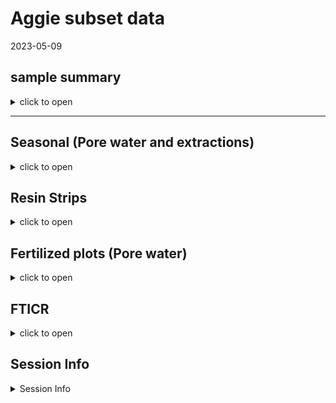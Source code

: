 Aggie subset data
================
2023-05-09

## sample summary

<details>
<summary>
click to open
</summary>

Soils were collected around trees on treelines in the western brooks
range Alaska varying in soil moisture. Three sites were chosen: Tussock
tundra (Mesic), Wet Sedge (Hydric), and Dryas-lichen tundra (Xeric). 8
similar trees were chosen per treatment based on their DBH and proximity
to the treeline. Snow fences were constructed as a treatment to build
larger snow packs around the given trees in winter and compared against
a control group where nothing was done besides sampling. In order to
reduce impact on these tree-plots 8 Ancillary trees were also chosen
based on the same DBH, proximity to treeline parameters and used for
seasonal sampling.  
A previous project conducted at these sites fertilized soils around
similar trees. These soils were also sampled to identify long term
effects of fertilization. Soils were collected from control and
snowfence trees in march and late may/early June (Just after thaw) along
with resin strips (Except in 2020). Soil pore water was taken regularly
during the growing season (2017-2019). During 2019 collection
frequencies reduced due to staffing and were disrupted due to COVID in
2020 with an inability to visit the field sites.

</details>

------------------------------------------------------------------------

## Seasonal (Pore water and extractions)

<details>
<summary>
click to open
</summary>

#### Extractable concentrations:

Ancillary plots only Here are the concentrations for soil K2SO4
extractable nitrate, phosphate, ammonium, total free primary amines,
phenolics, and total reducing sugars. Samples were taken in 2017, 2018
and 2019 at several time points. Due to COVID sample frequency reduced
significantly in 2020, and 2021. Note that some soils were collected in
2022, however none from the ancillary plots.

<details>
<summary>
click to open
</summary>

<img src="Aggie_Seasonal_files/figure-gfm/unnamed-chunk-1-1.png" width="100%" /><img src="Aggie_Seasonal_files/figure-gfm/unnamed-chunk-1-2.png" width="100%" /><img src="Aggie_Seasonal_files/figure-gfm/unnamed-chunk-1-3.png" width="100%" /><img src="Aggie_Seasonal_files/figure-gfm/unnamed-chunk-1-4.png" width="100%" /><img src="Aggie_Seasonal_files/figure-gfm/unnamed-chunk-1-5.png" width="100%" /><img src="Aggie_Seasonal_files/figure-gfm/unnamed-chunk-1-6.png" width="100%" />

</details>

###### Extractable LME:

<details>
<summary>
click to open
</summary>

| analyte   | variable        | numDF | denDF |     F-value |   p_value | asterisk |
|:----------|:----------------|------:|------:|------------:|----------:|:---------|
| NH4       | MONTH           |     1 |   299 |   4.4976102 | 0.0347652 | \*       |
| NH4       | YEAR            |     1 |   299 |  11.2811566 | 0.0008844 | \*       |
| NH4       | Site            |     2 |   299 |  10.7628418 | 0.0000306 | \*       |
| NH4       | MONTH:YEAR      |     1 |   299 |  25.8473424 | 0.0000007 | \*       |
| NH4       | MONTH:Site      |     2 |   299 |   3.1565002 | 0.0439968 | \*       |
| NH4       | YEAR:Site       |     2 |   299 |   0.1679324 | 0.8454906 | NA       |
| NH4       | MONTH:YEAR:Site |     2 |   299 |   9.9729752 | 0.0000641 | \*       |
| NO3       | MONTH           |     1 |   299 |  15.8736994 | 0.0000851 | \*       |
| NO3       | YEAR            |     1 |   299 | 191.6510932 | 0.0000000 | \*       |
| NO3       | Site            |     2 |   299 |   5.4194678 | 0.0048754 | \*       |
| NO3       | MONTH:YEAR      |     1 |   299 |  79.7173912 | 0.0000000 | \*       |
| NO3       | MONTH:Site      |     2 |   299 |   2.7517372 | 0.0654336 | NA       |
| NO3       | YEAR:Site       |     2 |   299 |   0.7235968 | 0.4858520 | NA       |
| NO3       | MONTH:YEAR:Site |     2 |   299 |   0.5220105 | 0.5938662 | NA       |
| PO4       | MONTH           |     1 |   297 |   4.3851250 | 0.0371013 | \*       |
| PO4       | YEAR            |     1 |   297 |   8.9415670 | 0.0030209 | \*       |
| PO4       | Site            |     2 |   297 |  15.4792652 | 0.0000004 | \*       |
| PO4       | MONTH:YEAR      |     1 |   297 |   3.1812235 | 0.0755099 | NA       |
| PO4       | MONTH:Site      |     2 |   297 |   1.6149417 | 0.2006439 | NA       |
| PO4       | YEAR:Site       |     2 |   297 |   0.7670401 | 0.4653033 | NA       |
| PO4       | MONTH:YEAR:Site |     2 |   297 |   6.8148330 | 0.0012772 | \*       |
| TFPA      | MONTH           |     1 |   295 |   4.3596276 | 0.0376579 | \*       |
| TFPA      | YEAR            |     1 |   295 |   0.9365378 | 0.3339626 | NA       |
| TFPA      | Site            |     2 |   295 |   8.9978631 | 0.0001610 | \*       |
| TFPA      | MONTH:YEAR      |     1 |   295 |  10.7394407 | 0.0011740 | \*       |
| TFPA      | MONTH:Site      |     2 |   295 |   2.2879118 | 0.1032761 | NA       |
| TFPA      | YEAR:Site       |     2 |   295 |   1.0357558 | 0.3562452 | NA       |
| TFPA      | MONTH:YEAR:Site |     2 |   295 |   8.6859168 | 0.0002161 | \*       |
| TRS       | MONTH           |     1 |   299 |   5.1331611 | 0.0241880 | \*       |
| TRS       | YEAR            |     1 |   299 |   0.4554783 | 0.5002663 | NA       |
| TRS       | Site            |     2 |   299 |   3.7207078 | 0.0253453 | \*       |
| TRS       | MONTH:YEAR      |     1 |   299 |   6.6029744 | 0.0106654 | \*       |
| TRS       | MONTH:Site      |     2 |   299 |   0.0846192 | 0.9188841 | NA       |
| TRS       | YEAR:Site       |     2 |   299 |   0.7870434 | 0.4561293 | NA       |
| TRS       | MONTH:YEAR:Site |     2 |   299 |   1.3061226 | 0.2724092 | NA       |
| phenolics | MONTH           |     1 |   300 |   7.9247530 | 0.0051990 | \*       |
| phenolics | YEAR            |     1 |   300 |  19.5917325 | 0.0000134 | \*       |
| phenolics | Site            |     2 |   300 |   2.2015022 | 0.1124212 | NA       |
| phenolics | MONTH:YEAR      |     1 |   300 |   3.4818756 | 0.0630201 | NA       |
| phenolics | MONTH:Site      |     2 |   300 |   0.9607031 | 0.3837977 | NA       |
| phenolics | YEAR:Site       |     2 |   300 |   1.8956076 | 0.1520220 | NA       |
| phenolics | MONTH:YEAR:Site |     2 |   300 |   1.2762146 | 0.2806025 | NA       |

</details>

#### Seasonal pore water concentrations:

Pore water was collected from around the crown of trees in northwest
Alaska to obtain a seasonal perspective of nutrient flow. 2017, 2018 and
2019 had many samples collected, however due to restrictions in travel
during/after COVID only a single set of pore water measurements were
taken. We will likely remove the 2020 and 2021 pore water samples from
the data set.

<details>
<summary>
click to open
</summary>

<img src="Aggie_Seasonal_files/figure-gfm/unnamed-chunk-3-1.png" width="100%" /><img src="Aggie_Seasonal_files/figure-gfm/unnamed-chunk-3-2.png" width="100%" /><img src="Aggie_Seasonal_files/figure-gfm/unnamed-chunk-3-3.png" width="100%" /><img src="Aggie_Seasonal_files/figure-gfm/unnamed-chunk-3-4.png" width="100%" /><img src="Aggie_Seasonal_files/figure-gfm/unnamed-chunk-3-5.png" width="100%" />

</details>

###### Seasonal pore water LME:

<details>
<summary>
click to open
</summary>

| analyte | variable  | numDF | denDF |     F-value | p_value | asterisk |
|:--------|:----------|------:|------:|------------:|--------:|:---------|
| Mass    | MONTH     |     1 |  2208 |   0.0612205 |   0.805 | NA       |
| Mass    | YEAR      |     1 |  2208 |   1.8015229 |   0.180 | NA       |
| Mass    | Site      |     2 |  2208 |   1.2360672 |   0.291 | NA       |
| Mass    | treatment |     2 |  2208 |   1.1057461 |   0.331 | NA       |
| NH4     | MONTH     |     1 |  2243 |  26.0401282 |   0.000 | \*       |
| NH4     | YEAR      |     1 |  2243 | 286.4451963 |   0.000 | \*       |
| NH4     | Site      |     2 |  2243 |   0.1469776 |   0.863 | NA       |
| NH4     | treatment |     2 |  2243 |   1.3044999 |   0.272 | NA       |
| NO3     | MONTH     |     1 |  2206 |   0.0094192 |   0.923 | NA       |
| NO3     | YEAR      |     1 |  2206 |  99.9662866 |   0.000 | \*       |
| NO3     | Site      |     2 |  2206 |  34.7994825 |   0.000 | \*       |
| NO3     | treatment |     2 |  2206 |   5.2813921 |   0.005 | \*       |
| PO4     | MONTH     |     1 |  2178 |  30.1680789 |   0.000 | \*       |
| PO4     | YEAR      |     1 |  2178 | 379.1874157 |   0.000 | \*       |
| PO4     | Site      |     2 |  2178 |   4.1794646 |   0.015 | \*       |
| PO4     | treatment |     2 |  2178 |   1.3890078 |   0.250 | NA       |
| TFPA    | MONTH     |     1 |  2130 |   4.6966325 |   0.030 | \*       |
| TFPA    | YEAR      |     1 |  2130 |   0.0016565 |   0.968 | NA       |
| TFPA    | Site      |     2 |  2130 |   4.7275359 |   0.009 | \*       |
| TFPA    | treatment |     2 |  2130 |   0.8810253 |   0.415 | NA       |
| TRS     | MONTH     |     1 |  2231 |  41.5239057 |   0.000 | \*       |
| TRS     | YEAR      |     1 |  2231 | 114.7911306 |   0.000 | \*       |
| TRS     | Site      |     2 |  2231 |   4.8212145 |   0.008 | \*       |
| TRS     | treatment |     2 |  2231 |   6.1957137 |   0.002 | \*       |

</details>

#### Microbial biomass

Microbial biomass measurements were collected using CHCL3 fumigation
method along side the K2SO4 extracts. Significant changes in microbial
biomass over time and between sites, including a biomass crash observed
in 2018, biomass was not seen increasing again until the end of 2019.

<details>
<summary>
click to open
</summary>
<img src="Aggie_Seasonal_files/figure-gfm/unnamed-chunk-5-1.png" width="100%" /><img src="Aggie_Seasonal_files/figure-gfm/unnamed-chunk-5-2.png" width="100%" /><img src="Aggie_Seasonal_files/figure-gfm/unnamed-chunk-5-3.png" width="100%" />
</details>

###### Microbial biomass LME:

<details>
<summary>
click to open LME results
</summary>

| analyte | variable        | numDF | denDF |   F-value |   p_value | asterisk |
|:--------|:----------------|------:|------:|----------:|----------:|:---------|
| MBC     | Site            |     2 |   266 |  8.324702 | 0.0003114 | \*       |
| MBC     | MONTH:YEAR      |     1 |   266 | 12.319021 | 0.0005264 | \*       |
| MBC     | MONTH:Site      |     2 |   266 |  4.075738 | 0.0180513 | \*       |
| MBC     | YEAR:Site       |     2 |   266 |  5.834864 | 0.0033110 | \*       |
| MBC     | MONTH:YEAR:Site |     2 |   266 |  4.331849 | 0.0140828 | \*       |
| MBN     | YEAR            |     1 |   266 | 83.921320 | 0.0000000 | \*       |
| MBN     | MONTH:Site      |     2 |   266 | 12.707745 | 0.0000054 | \*       |
| MBN     | YEAR:Site       |     2 |   266 |  5.680923 | 0.0038375 | \*       |
| MBN     | MONTH:YEAR:Site |     2 |   266 |  9.534462 | 0.0001002 | \*       |
| Mic.PO4 | YEAR            |     1 |   269 | 20.701633 | 0.0000081 | \*       |

Biomass LME significant comparisons

| analyte | variable        | numDF | denDF |    F-value |   p_value | asterisk |
|:--------|:----------------|------:|------:|-----------:|----------:|:---------|
| MBC     | MONTH           |     1 |   266 |  0.2964890 | 0.5865481 | NA       |
| MBC     | YEAR            |     1 |   266 |  0.6913539 | 0.4064500 | NA       |
| MBC     | Site            |     2 |   266 |  8.3247024 | 0.0003114 | \*       |
| MBC     | MONTH:YEAR      |     1 |   266 | 12.3190213 | 0.0005264 | \*       |
| MBC     | MONTH:Site      |     2 |   266 |  4.0757381 | 0.0180513 | \*       |
| MBC     | YEAR:Site       |     2 |   266 |  5.8348642 | 0.0033110 | \*       |
| MBC     | MONTH:YEAR:Site |     2 |   266 |  4.3318485 | 0.0140828 | \*       |
| MBN     | MONTH           |     1 |   266 |  3.4767076 | 0.0633397 | NA       |
| MBN     | YEAR            |     1 |   266 | 83.9213202 | 0.0000000 | \*       |
| MBN     | Site            |     2 |   266 |  1.9146197 | 0.1494237 | NA       |
| MBN     | MONTH:YEAR      |     1 |   266 |  0.8526888 | 0.3566297 | NA       |
| MBN     | MONTH:Site      |     2 |   266 | 12.7077452 | 0.0000054 | \*       |
| MBN     | YEAR:Site       |     2 |   266 |  5.6809232 | 0.0038375 | \*       |
| MBN     | MONTH:YEAR:Site |     2 |   266 |  9.5344616 | 0.0001002 | \*       |
| Mic.PO4 | MONTH           |     1 |   269 |  1.1502124 | 0.2844659 | NA       |
| Mic.PO4 | YEAR            |     1 |   269 | 20.7016330 | 0.0000081 | \*       |
| Mic.PO4 | Site            |     2 |   269 |  1.0203188 | 0.3618707 | NA       |
| Mic.PO4 | MONTH:YEAR      |     1 |   269 |  3.4249215 | 0.0653156 | NA       |
| Mic.PO4 | MONTH:Site      |     2 |   269 |  2.1748958 | 0.1156139 | NA       |
| Mic.PO4 | YEAR:Site       |     2 |   269 |  2.2689271 | 0.1053990 | NA       |
| Mic.PO4 | MONTH:YEAR:Site |     2 |   269 |  1.4283485 | 0.2415165 | NA       |

Biomass LME all comparisons

</details>
</details>

## Resin Strips

<details>
<summary>
click to open
</summary>

#### Resin strip data by site:

Resin stips showed significant differences between sites. Primary
feature: Xeric contained high NO3, and Mesic contained high PO4. These
differences were not seen in soil extractions, in fact Mesic showed the
highest NO3 extractable concentrations consistently, and Hydric showed
the highest po4 extractable concentrations consistently.

<details>
<summary>
click to open
</summary>

<img src="Aggie_Seasonal_files/figure-gfm/unnamed-chunk-7-1.png" width="100%" /><img src="Aggie_Seasonal_files/figure-gfm/unnamed-chunk-7-2.png" width="100%" /><img src="Aggie_Seasonal_files/figure-gfm/unnamed-chunk-7-3.png" width="100%" />

</details>

###### Resin strip ANOVA:

<details>
<summary>
click to open ANOVA stats
</summary>

| analyte   | YEAR | Purpose2 |   p.value | asterisk |
|:----------|-----:|:---------|----------:|:---------|
| Ammonium  | 2018 | GS       | 0.0000000 | \*       |
| Ammonium  | 2019 | OW       | 0.0000003 | \*       |
| Ammonium  | 2019 | GS       | 0.0000644 | \*       |
| Nitrate   | 2017 | OW       | 0.0223603 | \*       |
| Nitrate   | 2018 | OW-GS    | 0.0425072 | \*       |
| Nitrate   | 2018 | GS       | 0.0172312 | \*       |
| Nitrate   | 2020 | OW-GS    | 0.0011635 | \*       |
| Nitrate   | 2021 | OW       | 0.0000000 | \*       |
| Phosphate | 2017 | OW       | 0.0000001 | \*       |
| Phosphate | 2018 | OW-GS    | 0.0153396 | \*       |
| Phosphate | 2018 | GS       | 0.0011471 | \*       |
| Phosphate | 2020 | OW-GS    | 0.0057749 | \*       |
| Phosphate | 2021 | OW       | 0.0000002 | \*       |

Significant differences between sites

| analyte   | YEAR | Purpose2 |   p.value | asterisk |
|:----------|-----:|:---------|----------:|:---------|
| Ammonium  | 2017 | OW       | 0.0526606 | NA       |
| Ammonium  | 2018 | OW-GS    | 0.2519457 | NA       |
| Ammonium  | 2018 | GS       | 0.0000000 | \*       |
| Ammonium  | 2019 | OW       | 0.0000003 | \*       |
| Ammonium  | 2019 | GS       | 0.0000644 | \*       |
| Ammonium  | 2020 | OW-GS    | 0.7553321 | NA       |
| Ammonium  | 2021 | OW       | 0.8304596 | NA       |
| Nitrate   | 2017 | OW       | 0.0223603 | \*       |
| Nitrate   | 2018 | OW-GS    | 0.0425072 | \*       |
| Nitrate   | 2018 | GS       | 0.0172312 | \*       |
| Nitrate   | 2019 | OW       |       NaN | NA       |
| Nitrate   | 2019 | GS       | 0.0915005 | NA       |
| Nitrate   | 2020 | OW-GS    | 0.0011635 | \*       |
| Nitrate   | 2021 | OW       | 0.0000000 | \*       |
| Phosphate | 2017 | OW       | 0.0000001 | \*       |
| Phosphate | 2018 | OW-GS    | 0.0153396 | \*       |
| Phosphate | 2018 | GS       | 0.0011471 | \*       |
| Phosphate | 2019 | OW       | 0.1746391 | NA       |
| Phosphate | 2019 | GS       |       NaN | NA       |
| Phosphate | 2020 | OW-GS    | 0.0057749 | \*       |
| Phosphate | 2021 | OW       | 0.0000002 | \*       |

differences between sites all

</details>
</details>

## Fertilized plots (Pore water)

<details>
<summary>
click to open
</summary>

#### Pore water data:

pore water measurements from fertilized plots showed little variation in
N components, but significantly more PO4 in 2017 and 2018 all season,
with concentrations returning to that of the other plots near the end of
2019 in xeric and mesic. In Hydric concentrations of PO4 in pore water
were also significantly higher in 2017, and at the beginning of 2018 and
return to similar concentrations of other plots at the end of 2018, and
remained similar for 2019.
<details>
<summary>
click to open LME results
</summary>
<img src="Aggie_Seasonal_files/figure-gfm/unnamed-chunk-9-1.png" width="100%" /><img src="Aggie_Seasonal_files/figure-gfm/unnamed-chunk-9-2.png" width="100%" /><img src="Aggie_Seasonal_files/figure-gfm/unnamed-chunk-9-3.png" width="100%" /><img src="Aggie_Seasonal_files/figure-gfm/unnamed-chunk-9-4.png" width="100%" /><img src="Aggie_Seasonal_files/figure-gfm/unnamed-chunk-9-5.png" width="100%" />
</details>

###### Pore water LME:

<details>
<summary>
click to open LME results
</summary>

| analyte | variable                  | numDF | denDF |    F-value |   p_value | asterisk |
|:--------|:--------------------------|------:|------:|-----------:|----------:|:---------|
| NH4     | MONTH                     |     1 |  2519 |  23.613547 | 0.0000012 | \*       |
| NH4     | YEAR                      |     1 |  2519 | 222.858139 | 0.0000000 | \*       |
| NH4     | MONTH:YEAR                |     1 |  2519 |  26.076260 | 0.0000004 | \*       |
| NH4     | YEAR:treatment            |     3 |  2519 |  17.072934 | 0.0000000 | \*       |
| NH4     | MONTH:YEAR:treatment      |     3 |  2519 |   6.656544 | 0.0001785 | \*       |
| NH4     | YEAR:Site:treatment       |     6 |  2519 |   2.142476 | 0.0457770 | \*       |
| NH4     | MONTH:YEAR:Site:treatment |     6 |  2519 |   3.822831 | 0.0008478 | \*       |
| NO3     | YEAR                      |     1 |  2451 |  71.195558 | 0.0000000 | \*       |
| NO3     | Site                      |     2 |  2451 |  37.262319 | 0.0000000 | \*       |
| NO3     | treatment                 |     3 |  2451 |   3.078040 | 0.0265207 | \*       |
| NO3     | MONTH:Site                |     2 |  2451 |  15.651052 | 0.0000002 | \*       |
| NO3     | MONTH:treatment           |     3 |  2451 |   3.621275 | 0.0126115 | \*       |
| NO3     | YEAR:treatment            |     3 |  2451 |   8.385542 | 0.0000152 | \*       |
| NO3     | Site:treatment            |     6 |  2451 |   6.335395 | 0.0000013 | \*       |
| NO3     | MONTH:YEAR:treatment      |     3 |  2451 |   5.301888 | 0.0012129 | \*       |
| NO3     | MONTH:Site:treatment      |     6 |  2451 |   4.869738 | 0.0000590 | \*       |
| NO3     | YEAR:Site:treatment       |     6 |  2451 |   2.188305 | 0.0413914 | \*       |
| NO3     | MONTH:YEAR:Site:treatment |     6 |  2451 |   7.250415 | 0.0000001 | \*       |
| PO4     | MONTH                     |     1 |  2399 |  12.714676 | 0.0003699 | \*       |
| PO4     | YEAR                      |     1 |  2399 |  36.907364 | 0.0000000 | \*       |
| PO4     | Site                      |     2 |  2399 |   4.591018 | 0.0102318 | \*       |
| PO4     | treatment                 |     3 |  2399 |  32.581219 | 0.0000000 | \*       |
| PO4     | MONTH:treatment           |     3 |  2399 |  16.607878 | 0.0000000 | \*       |
| PO4     | YEAR:treatment            |     3 |  2399 |   7.921750 | 0.0000295 | \*       |
| PO4     | Site:treatment            |     6 |  2399 |  10.502761 | 0.0000000 | \*       |
| PO4     | MONTH:YEAR:treatment      |     3 |  2399 |  21.929746 | 0.0000000 | \*       |
| PO4     | MONTH:Site:treatment      |     6 |  2399 |   3.880157 | 0.0007359 | \*       |
| PO4     | YEAR:Site:treatment       |     6 |  2399 |   3.614012 | 0.0014277 | \*       |
| PO4     | MONTH:YEAR:Site:treatment |     6 |  2399 |   8.323263 | 0.0000000 | \*       |
| TFPA    | MONTH                     |     1 |  2346 |   4.364881 | 0.0367945 | \*       |
| TFPA    | Site                      |     2 |  2346 |   6.300836 | 0.0018660 | \*       |
| TFPA    | YEAR:Site                 |     2 |  2346 |   3.253995 | 0.0387940 | \*       |
| TRS     | MONTH                     |     1 |  2497 |  37.472507 | 0.0000000 | \*       |
| TRS     | YEAR                      |     1 |  2497 | 128.289731 | 0.0000000 | \*       |
| TRS     | Site                      |     2 |  2497 |   5.368236 | 0.0047163 | \*       |
| TRS     | treatment                 |     3 |  2497 |   5.158927 | 0.0014823 | \*       |
| TRS     | MONTH:YEAR                |     1 |  2497 |  33.647837 | 0.0000000 | \*       |
| TRS     | YEAR:Site                 |     2 |  2497 |   3.402213 | 0.0334540 | \*       |
| TRS     | MONTH:treatment           |     3 |  2497 |   6.646371 | 0.0001811 | \*       |
| TRS     | MONTH:YEAR:Site           |     2 |  2497 |   5.390973 | 0.0046107 | \*       |

Significant LME comparisons

| analyte | variable                  | numDF | denDF |     F-value |   p_value | asterisk |
|:--------|:--------------------------|------:|------:|------------:|----------:|:---------|
| Mass    | MONTH                     |     1 |  2486 |   0.0989833 | 0.7530795 | NA       |
| Mass    | YEAR                      |     1 |  2486 |   1.4667719 | 0.2259708 | NA       |
| Mass    | Site                      |     2 |  2486 |   1.1171260 | 0.3273831 | NA       |
| Mass    | treatment                 |     3 |  2486 |   1.1074982 | 0.3447382 | NA       |
| Mass    | MONTH:YEAR                |     1 |  2486 |   0.0951064 | 0.7578090 | NA       |
| Mass    | MONTH:Site                |     2 |  2486 |   0.0119858 | 0.9880858 | NA       |
| Mass    | YEAR:Site                 |     2 |  2486 |   0.9708924 | 0.3788885 | NA       |
| Mass    | MONTH:treatment           |     3 |  2486 |   0.0014793 | 0.9999215 | NA       |
| Mass    | YEAR:treatment            |     3 |  2486 |   1.0230944 | 0.3812582 | NA       |
| Mass    | Site:treatment            |     6 |  2486 |   0.8936561 | 0.4984786 | NA       |
| Mass    | MONTH:YEAR:Site           |     2 |  2486 |   0.0676554 | 0.9345842 | NA       |
| Mass    | MONTH:YEAR:treatment      |     3 |  2486 |   0.0158035 | 0.9972924 | NA       |
| Mass    | MONTH:Site:treatment      |     6 |  2486 |   0.0151719 | 0.9999848 | NA       |
| Mass    | YEAR:Site:treatment       |     6 |  2486 |   0.7238450 | 0.6303962 | NA       |
| Mass    | MONTH:YEAR:Site:treatment |     6 |  2486 |   0.0284329 | 0.9999027 | NA       |
| NH4     | MONTH                     |     1 |  2519 |  23.6135468 | 0.0000012 | \*       |
| NH4     | YEAR                      |     1 |  2519 | 222.8581386 | 0.0000000 | \*       |
| NH4     | Site                      |     2 |  2519 |   0.1199802 | 0.8869431 | NA       |
| NH4     | treatment                 |     3 |  2519 |   0.8359364 | 0.4740167 | NA       |
| NH4     | MONTH:YEAR                |     1 |  2519 |  26.0762600 | 0.0000004 | \*       |
| NH4     | MONTH:Site                |     2 |  2519 |   1.1138621 | 0.3284503 | NA       |
| NH4     | YEAR:Site                 |     2 |  2519 |   0.0851350 | 0.9183909 | NA       |
| NH4     | MONTH:treatment           |     3 |  2519 |   0.7678538 | 0.5119530 | NA       |
| NH4     | YEAR:treatment            |     3 |  2519 |  17.0729338 | 0.0000000 | \*       |
| NH4     | Site:treatment            |     6 |  2519 |   1.3180046 | 0.2453784 | NA       |
| NH4     | MONTH:YEAR:Site           |     2 |  2519 |   1.8076051 | 0.1642593 | NA       |
| NH4     | MONTH:YEAR:treatment      |     3 |  2519 |   6.6565440 | 0.0001785 | \*       |
| NH4     | MONTH:Site:treatment      |     6 |  2519 |   1.3995448 | 0.2109031 | NA       |
| NH4     | YEAR:Site:treatment       |     6 |  2519 |   2.1424763 | 0.0457770 | \*       |
| NH4     | MONTH:YEAR:Site:treatment |     6 |  2519 |   3.8228306 | 0.0008478 | \*       |
| NO3     | MONTH                     |     1 |  2451 |   0.2084546 | 0.6480219 | NA       |
| NO3     | YEAR                      |     1 |  2451 |  71.1955582 | 0.0000000 | \*       |
| NO3     | Site                      |     2 |  2451 |  37.2623193 | 0.0000000 | \*       |
| NO3     | treatment                 |     3 |  2451 |   3.0780403 | 0.0265207 | \*       |
| NO3     | MONTH:YEAR                |     1 |  2451 |   1.3242788 | 0.2499378 | NA       |
| NO3     | MONTH:Site                |     2 |  2451 |  15.6510519 | 0.0000002 | \*       |
| NO3     | YEAR:Site                 |     2 |  2451 |   0.7696518 | 0.4632862 | NA       |
| NO3     | MONTH:treatment           |     3 |  2451 |   3.6212749 | 0.0126115 | \*       |
| NO3     | YEAR:treatment            |     3 |  2451 |   8.3855420 | 0.0000152 | \*       |
| NO3     | Site:treatment            |     6 |  2451 |   6.3353952 | 0.0000013 | \*       |
| NO3     | MONTH:YEAR:Site           |     2 |  2451 |   1.5630873 | 0.2096971 | NA       |
| NO3     | MONTH:YEAR:treatment      |     3 |  2451 |   5.3018875 | 0.0012129 | \*       |
| NO3     | MONTH:Site:treatment      |     6 |  2451 |   4.8697383 | 0.0000590 | \*       |
| NO3     | YEAR:Site:treatment       |     6 |  2451 |   2.1883048 | 0.0413914 | \*       |
| NO3     | MONTH:YEAR:Site:treatment |     6 |  2451 |   7.2504147 | 0.0000001 | \*       |
| PO4     | MONTH                     |     1 |  2399 |  12.7146757 | 0.0003699 | \*       |
| PO4     | YEAR                      |     1 |  2399 |  36.9073636 | 0.0000000 | \*       |
| PO4     | Site                      |     2 |  2399 |   4.5910180 | 0.0102318 | \*       |
| PO4     | treatment                 |     3 |  2399 |  32.5812186 | 0.0000000 | \*       |
| PO4     | MONTH:YEAR                |     1 |  2399 |   2.0825569 | 0.1491210 | NA       |
| PO4     | MONTH:Site                |     2 |  2399 |   1.4489132 | 0.2350308 | NA       |
| PO4     | YEAR:Site                 |     2 |  2399 |   2.9589467 | 0.0520629 | NA       |
| PO4     | MONTH:treatment           |     3 |  2399 |  16.6078783 | 0.0000000 | \*       |
| PO4     | YEAR:treatment            |     3 |  2399 |   7.9217500 | 0.0000295 | \*       |
| PO4     | Site:treatment            |     6 |  2399 |  10.5027613 | 0.0000000 | \*       |
| PO4     | MONTH:YEAR:Site           |     2 |  2399 |   1.2369229 | 0.2904611 | NA       |
| PO4     | MONTH:YEAR:treatment      |     3 |  2399 |  21.9297457 | 0.0000000 | \*       |
| PO4     | MONTH:Site:treatment      |     6 |  2399 |   3.8801569 | 0.0007359 | \*       |
| PO4     | YEAR:Site:treatment       |     6 |  2399 |   3.6140115 | 0.0014277 | \*       |
| PO4     | MONTH:YEAR:Site:treatment |     6 |  2399 |   8.3232635 | 0.0000000 | \*       |
| TFPA    | MONTH                     |     1 |  2346 |   4.3648813 | 0.0367945 | \*       |
| TFPA    | YEAR                      |     1 |  2346 |   0.0253375 | 0.8735426 | NA       |
| TFPA    | Site                      |     2 |  2346 |   6.3008362 | 0.0018660 | \*       |
| TFPA    | treatment                 |     3 |  2346 |   1.0004341 | 0.3916216 | NA       |
| TFPA    | MONTH:YEAR                |     1 |  2346 |   1.0569400 | 0.3040201 | NA       |
| TFPA    | MONTH:Site                |     2 |  2346 |   0.3083943 | 0.7346554 | NA       |
| TFPA    | YEAR:Site                 |     2 |  2346 |   3.2539953 | 0.0387940 | \*       |
| TFPA    | MONTH:treatment           |     3 |  2346 |   2.5431356 | 0.0545869 | NA       |
| TFPA    | YEAR:treatment            |     3 |  2346 |   0.5679299 | 0.6361483 | NA       |
| TFPA    | Site:treatment            |     6 |  2346 |   1.3488158 | 0.2318808 | NA       |
| TFPA    | MONTH:YEAR:Site           |     2 |  2346 |   0.0586504 | 0.9430378 | NA       |
| TFPA    | MONTH:YEAR:treatment      |     3 |  2346 |   0.5373310 | 0.6567211 | NA       |
| TFPA    | MONTH:Site:treatment      |     6 |  2346 |   1.0132753 | 0.4146243 | NA       |
| TFPA    | YEAR:Site:treatment       |     6 |  2346 |   0.6132802 | 0.7198969 | NA       |
| TFPA    | MONTH:YEAR:Site:treatment |     6 |  2346 |   0.2849393 | 0.9443101 | NA       |
| TRS     | MONTH                     |     1 |  2497 |  37.4725075 | 0.0000000 | \*       |
| TRS     | YEAR                      |     1 |  2497 | 128.2897311 | 0.0000000 | \*       |
| TRS     | Site                      |     2 |  2497 |   5.3682356 | 0.0047163 | \*       |
| TRS     | treatment                 |     3 |  2497 |   5.1589272 | 0.0014823 | \*       |
| TRS     | MONTH:YEAR                |     1 |  2497 |  33.6478369 | 0.0000000 | \*       |
| TRS     | MONTH:Site                |     2 |  2497 |   2.4135020 | 0.0897101 | NA       |
| TRS     | YEAR:Site                 |     2 |  2497 |   3.4022125 | 0.0334540 | \*       |
| TRS     | MONTH:treatment           |     3 |  2497 |   6.6463707 | 0.0001811 | \*       |
| TRS     | YEAR:treatment            |     3 |  2497 |   0.4093911 | 0.7462688 | NA       |
| TRS     | Site:treatment            |     6 |  2497 |   0.2455244 | 0.9612100 | NA       |
| TRS     | MONTH:YEAR:Site           |     2 |  2497 |   5.3909732 | 0.0046107 | \*       |
| TRS     | MONTH:YEAR:treatment      |     3 |  2497 |   0.4793736 | 0.6966532 | NA       |
| TRS     | MONTH:Site:treatment      |     6 |  2497 |   0.4554882 | 0.8414601 | NA       |
| TRS     | YEAR:Site:treatment       |     6 |  2497 |   0.5914919 | 0.7374033 | NA       |
| TRS     | MONTH:YEAR:Site:treatment |     6 |  2497 |   0.5389044 | 0.7789662 | NA       |

All LME comparisons

</details>
</details>

## FTICR

<details>
<summary>
click to open
</summary>

#### PCA by Site:

FTICR revealed large differences in organic matter content based on
site, and small variation based on time of year. Mesic contains far more
aromatic, condensed aromatic, and unsaturated lignin compounds (Note
that it does not have the highest concentrations of phenolics). Site
explained \~70% of the variation in FTICR compound diversity, where as
the interaction between Site:year explained \~10% of the variation.

<details>
<summary>
click to open
</summary>

<img src="Aggie_Seasonal_files/figure-gfm/unnamed-chunk-11-1.png" width="100%" /><img src="Aggie_Seasonal_files/figure-gfm/unnamed-chunk-11-2.png" width="100%" />

</details>

###### PERMANOVA:

<details>
<summary>
click to open
</summary>

|             |  Df | SumsOfSqs |   MeanSqs |     F.Model |        R2 | Pr(\>F) |
|:------------|----:|----------:|----------:|------------:|----------:|--------:|
| Site        |   2 | 0.2048378 | 0.1024189 | 109.2342208 | 0.7080634 |   0.001 |
| Year        |   1 | 0.0011243 | 0.0011243 |   1.1990670 | 0.0038862 |   0.274 |
| Season      |   2 | 0.0013712 | 0.0006856 |   0.7312319 | 0.0047399 |   0.493 |
| Site:Year   |   2 | 0.0278093 | 0.0139047 |  14.8299373 | 0.0961286 |   0.001 |
| Site:Season |   3 | 0.0083759 | 0.0027920 |   2.9777402 | 0.0289529 |   0.034 |
| Year:Season |   1 | 0.0007694 | 0.0007694 |   0.8205613 | 0.0026595 |   0.388 |
| Residuals   |  48 | 0.0450052 | 0.0009376 |          NA | 0.1555696 |      NA |
| Total       |  59 | 0.2892930 |        NA |          NA | 1.0000000 |      NA |

Polar PERMANOVA results

|             |  Df |  SumsOfSqs |    MeanSqs |    F.Model |         R2 | Pr(\>F) |
|:------------|----:|-----------:|-----------:|-----------:|-----------:|--------:|
| Site        |   2 |  0.0815983 |  0.0407992 | 95.7669139 |  0.6687323 |   0.001 |
| Year        |   1 |  0.0031369 |  0.0031369 |  7.3631567 |  0.0257082 |   0.016 |
| Season      |   2 |  0.0019339 |  0.0009670 |  2.2697396 |  0.0158494 |   0.121 |
| Site:Year   |   2 |  0.0123377 |  0.0061689 | 14.4800301 |  0.1011128 |   0.001 |
| Site:Season |   3 |  0.0025707 |  0.0008569 |  2.0113723 |  0.0210679 |   0.120 |
| Year:Season |   1 | -0.0000074 | -0.0000074 | -0.0173272 | -0.0000605 |   0.999 |
| Residuals   |  48 |  0.0204492 |  0.0004260 |         NA |  0.1675900 |      NA |
| Total       |  59 |  0.1220194 |         NA |         NA |  1.0000000 |      NA |

Non-Polar PERMANOVA results

In polar and nonpolar sample extracts Site, Site:Year were significant
(p \< 0.05)

Site accounted for \~70 % of total variation among samples Site:Year
accounted for \~10% of total variation among samples

</details>
</details>

## Session Info

<details>
<summary>
Session Info
</summary>

Date run: 2023-06-08

    ## R version 4.2.3 (2023-03-15 ucrt)
    ## Platform: x86_64-w64-mingw32/x64 (64-bit)
    ## Running under: Windows 10 x64 (build 19045)
    ## 
    ## Matrix products: default
    ## 
    ## locale:
    ## [1] LC_COLLATE=English_United States.utf8 
    ## [2] LC_CTYPE=English_United States.utf8   
    ## [3] LC_MONETARY=English_United States.utf8
    ## [4] LC_NUMERIC=C                          
    ## [5] LC_TIME=English_United States.utf8    
    ## 
    ## attached base packages:
    ## [1] grid      stats     graphics  grDevices utils     datasets  methods  
    ## [8] base     
    ## 
    ## other attached packages:
    ##  [1] ggbreak_0.1.1     ggExtra_0.10.0    ggbiplot_0.55     scales_1.2.1.9000
    ##  [5] plyr_1.8.8        vegan_2.6-4       lattice_0.20-45   permute_0.9-7    
    ##  [9] lubridate_1.9.2   forcats_1.0.0     stringr_1.5.0     dplyr_1.1.1      
    ## [13] purrr_1.0.1       readr_2.1.4       tidyr_1.3.0       tibble_3.2.1     
    ## [17] ggplot2_3.4.1     tidyverse_2.0.0   tarchetypes_0.7.6 targets_0.14.3   
    ## 
    ## loaded via a namespace (and not attached):
    ##  [1] nlme_3.1-162       fs_1.6.2           future.callr_0.8.1 tools_4.2.3       
    ##  [5] backports_1.4.1    utf8_1.2.3         R6_2.5.1           mgcv_1.8-42       
    ##  [9] colorspace_2.1-0   withr_2.5.0        tidyselect_1.2.0   processx_3.8.0    
    ## [13] compiler_4.2.3     cli_3.6.0          labeling_0.4.2     callr_3.7.3       
    ## [17] digest_0.6.31      yulab.utils_0.0.6  rmarkdown_2.21     pkgconfig_2.0.3   
    ## [21] htmltools_0.5.4    parallelly_1.35.0  highr_0.10         fastmap_1.1.1     
    ## [25] rlang_1.1.0        rstudioapi_0.14    shiny_1.7.4        farver_2.1.1      
    ## [29] gridGraphics_0.5-1 generics_0.1.3     magrittr_2.0.3     ggplotify_0.1.0   
    ## [33] patchwork_1.1.2    Matrix_1.5-4       Rcpp_1.0.10        munsell_0.5.0     
    ## [37] fansi_1.0.4        lifecycle_1.0.3    furrr_0.3.1        stringi_1.7.12    
    ## [41] yaml_2.3.7         MASS_7.3-60        parallel_4.2.3     listenv_0.9.0     
    ## [45] promises_1.2.0.1   miniUI_0.1.1.1     splines_4.2.3      hms_1.1.3         
    ## [49] knitr_1.42         ps_1.7.2           pillar_1.9.0       igraph_1.4.1      
    ## [53] PNWColors_0.1.0    base64url_1.4      codetools_0.2-19   glue_1.6.2        
    ## [57] evaluate_0.21      ggfun_0.0.9        data.table_1.14.8  vctrs_0.6.0       
    ## [61] tzdb_0.3.0         httpuv_1.6.9       gtable_0.3.3       future_1.32.0     
    ## [65] xfun_0.38          mime_0.12          xtable_1.8-4       later_1.3.0       
    ## [69] aplot_0.1.10       cluster_2.1.4      timechange_0.2.0   globals_0.16.2    
    ## [73] ellipsis_0.3.2

</details>
